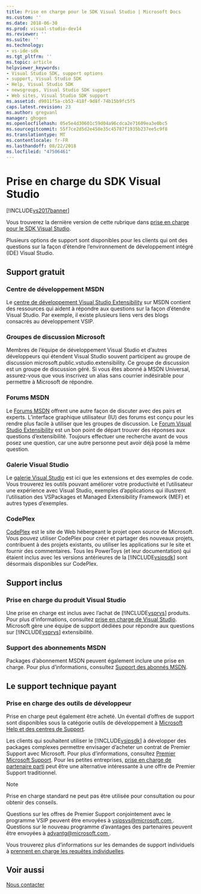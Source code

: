 ```yaml
---
title: Prise en charge pour le SDK Visual Studio | Microsoft Docs
ms.custom: ''
ms.date: 2018-06-30
ms.prod: visual-studio-dev14
ms.reviewer: ''
ms.suite: ''
ms.technology:
- vs-ide-sdk
ms.tgt_pltfrm: ''
ms.topic: article
helpviewer_keywords:
- Visual Studio SDK, support options
- support, Visual Studio SDK
- Help, Visual Studio SDK
- newsgroups, Visual Studio SDK support
- Web sites, Visual Studio SDK support
ms.assetid: d9011f5a-cb53-418f-9d8f-74b15b9fc5f5
caps.latest.revision: 23
ms.author: gregvanl
manager: ghogen
ms.openlocfilehash: 05e5e4d30601c59d04a96cdca2e71609ea3e0bc5
ms.sourcegitcommit: 55f7ce2d5d2e458e35c45787f1935b237ee5c9f8
ms.translationtype: MT
ms.contentlocale: fr-FR
ms.lasthandoff: 08/22/2018
ms.locfileid: "47506461"
---
```

# <a name="support-for-the-visual-studio-sdk"></a>Prise en charge du SDK Visual Studio
[!INCLUDE[vs2017banner](../includes/vs2017banner.md)]

Vous trouverez la dernière version de cette rubrique dans [prise en charge pour le SDK Visual Studio](https://docs.microsoft.com/visualstudio/extensibility/support-for-the-visual-studio-sdk).  
  
Plusieurs options de support sont disponibles pour les clients qui ont des questions sur la façon d’étendre l’environnement de développement intégré (IDE) Visual Studio.  
  
## <a name="free-support"></a>Support gratuit  
  
### <a name="msdn-development-center"></a>Centre de développement MSDN  
 Le [centre de développement Visual Studio Extensibility](http://go.microsoft.com/fwlink/?LinkID=84381) sur MSDN contient des ressources qui aident à répondre aux questions sur la façon d’étendre Visual Studio. Par exemple, il existe plusieurs liens vers des blogs consacrés au développement VSIP.  
  
### <a name="microsoft-newsgroups"></a>Groupes de discussion Microsoft  
 Membres de l’équipe de développement Visual Studio et d’autres développeurs qui étendent Visual Studio souvent participent au groupe de discussion microsoft.public.vstudio.extensibility. Ce groupe de discussion est un groupe de discussion géré. Si vous êtes abonné à MSDN Universal, assurez-vous que vous inscrivez un alias sans courrier indésirable pour permettre à Microsoft de répondre.  
  
### <a name="msdn-forums"></a>Forums MSDN  
 Le [Forums MSDN](http://go.microsoft.com/fwlink/?LinkID=76632) offrent une autre façon de discuter avec des pairs et experts. L’interface graphique utilisateur (IU) des forums est conçu pour les rendre plus facile à utiliser que les groupes de discussion. Le [Forum Visual Studio Extensibility](http://go.microsoft.com/fwlink/?LinkID=121964) est un bon point de départ trouver des réponses aux questions d’extensibilité. Toujours effectuer une recherche avant de vous posez une question, car une autre personne peut avoir déjà posé la même question.  
  
### <a name="visual-studio-gallery"></a>Galerie Visual Studio  
 Le [galerie Visual Studio](http://visualstudiogallery.msdn.microsoft.com/) est ici que les extensions et des exemples de code. Vous trouverez les outils pouvant améliorer votre productivité et l’utilisateur une expérience avec Visual Studio, exemples d’applications qui illustrent l’utilisation des VSPackages et Managed Extensibility Framework (MEF) et autres types d’exemples.  
  
### <a name="codeplex"></a>CodePlex  
 [CodePlex](http://go.microsoft.com/fwlink/?LinkId=76627) est le site de Web hébergeant le projet open source de Microsoft. Vous pouvez utiliser CodePlex pour créer et partager des nouveaux projets, contribuent à des projets existants, ou utiliser les applications sur le site et fournir des commentaires. Tous les PowerToys (et leur documentation) qui étaient inclus avec les versions antérieures de la [!INCLUDE[vsipsdk](../includes/vsipsdk-md.md)] sont désormais disponibles sur CodePlex.  
  
## <a name="included-support"></a>Support inclus  
  
### <a name="visual-studio-product-support"></a>Prise en charge du produit Visual Studio  
 Une prise en charge est inclus avec l’achat de [!INCLUDE[vsprvs](../includes/vsprvs-md.md)] produits. Pour plus d’informations, consultez [prise en charge de Visual Studio](http://msdn.microsoft.com/vstudio/cc136615.aspx). Microsoft gère une équipe de support dédiées pour répondre aux questions sur [!INCLUDE[vsprvs](../includes/vsprvs-md.md)] extensibilité.  
  
### <a name="msdn-subscription-support"></a>Support des abonnements MSDN  
 Packages d’abonnement MSDN peuvent également inclure une prise en charge. Pour plus d’informations, consultez [Support des abonnés MSDN](https://msdn.microsoft.com/subscriptions/aa718661.aspx).  
  
## <a name="paid-support"></a>Le support technique payant  
  
### <a name="developer-tools-support"></a>Prise en charge des outils de développeur  
 Prise en charge peut également être acheté. Un éventail d’offres de support sont disponibles sous la catégorie outils de développement à [Microsoft Help et des centres de Support](http://go.microsoft.com/fwlink/?LinkID=82383).  
  
 Les clients qui souhaitent utiliser le [!INCLUDE[vsipsdk](../includes/vsipsdk-md.md)] à développer des packages complexes permettre envisager d’acheter un contrat de Premier Support avec Microsoft. Pour plus d’informations, consultez [Premier Microsoft Support](http://go.microsoft.com/fwlink/?LinkID=76660). Pour les petites entreprises, [prise en charge de partenaire parti](http://www.microsoft.com/services/microsoftservices/srv_mspa.mspx) peut être une alternative intéressante à une offre de Premier Support traditionnel.  
  
> [!NOTE]
>  Prise en charge standard ne peut pas être utilisée pour consultation ou pour obtenir des conseils.  
  
 Questions sur les offres de Premier Support conjointement avec le programme VSIP peuvent être envoyées à [ vsipsvs@microsoft.com ](mailto:vsipsvs@microsoft.com). Questions sur le nouveau programme d’avantages des partenaires peuvent être envoyées à [ advantg@microsoft.com ](mailto:advantg@microsoft.com).  
  
 Vous trouverez plus d’informations sur les demandes de support individuels à [prennent en charge les requêtes individuelles](http://go.microsoft.com/fwlink/?LinkID=82385).  
  
## <a name="see-also"></a>Voir aussi  
 [Nous contacter](../ide/talk-to-us.md)

